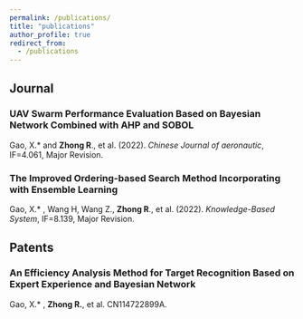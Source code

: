 ```yaml
---
permalink: /publications/
title: "publications"
author_profile: true
redirect_from: 
  - /publications
---
```



## Journal
### UAV Swarm Performance Evaluation Based on Bayesian Network Combined with AHP and SOBOL
Gao, X.* and **Zhong R**., et al. (2022). *Chinese Journal of aeronautic*, IF=4.061, Major Revision.

### The Improved Ordering-based Search Method Incorporating with Ensemble Learning
Gao, X.* , Wang H, Wang Z., **Zhong R**., et al. (2022). *Knowledge-Based System*, IF=8.139, Major Revision.

## Patents
### An Efficiency Analysis Method for Target Recognition Based on Expert Experience and Bayesian Network
Gao, X.* , **Zhong R.**, et al. CN114722899A.
